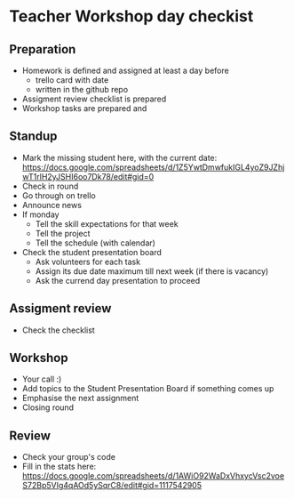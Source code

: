 # Teacher Workshop day checkist

## Preparation
 - Homework is defined and assigned at least a day before
   - trello card with date
   - written in the github repo
 - Assigment review checklist is prepared
 - Workshop tasks are prepared and 

## Standup
 - Mark the missing student here, with the current date: https://docs.google.com/spreadsheets/d/1Z5YwtDmwfukIGL4yoZ9JZhjwT1rlH2yJSHI6oo7Dk78/edit#gid=0
 - Check in round
 - Go through on trello
 - Announce news
 - If monday
   - Tell the skill expectations for that week
   - Tell the project
   - Tell the schedule (with calendar)
 - Check the student presentation board
   - Ask volunteers for each task
   - Assign its due date maximum till next week (if there is vacancy)
   - Ask the currend day presentation to proceed

## Assigment review
 - Check the checklist

## Workshop
 - Your call :)
 - Add topics to the Student Presentation Board if something comes up
 - Emphasise the next assignment
 - Closing round

## Review
 - Check your group's code
 - Fill in the stats here: https://docs.google.com/spreadsheets/d/1AWiO92WaDxVhxycVsc2voeS72Bp5VIg4qAOd5ySqrC8/edit#gid=1117542905
